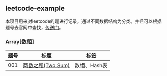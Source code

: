 ## leetcode-example
本项目用来对leetcode的题进行记录，通过不同数据结构为分类。并且可以根据题号去官网中查找，[传送门](https://leetcode-cn.com/problemset/all/)。

### Array[数组]
|题号                             | 标题                                                        |  标签       |
| --------------------------- | -----------------------|  ------------------|
| 001                             |  [两数之和(Two Sum)](src/main/java/easy/_001/Solution.java) | 数组、Hash表 |

